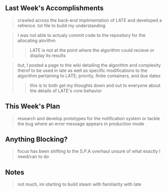 ## Last Week's Accomplishments
>crawled across the back-end implimentation of LATE and developed a refrence .txt file to build my understanding

>I was not able to actualy commit code to the repository for the allocating alorithm
> > LATE is not at the point where the algorithm could recieve or display its results

>but, I posted a page to the wiki detailing the algorithm and complexity therof to be used in late as well as specific modifications to the algorithm pertaining to LATE; priority, finite containers, and due dates
> > this is to both get my thoughts down and out to everyone about the details of LATE's core behavior

## This Week's Plan

> research and develop prototypes for the notification system or tackle the bug where an error message appears in production mode

## Anything Blocking?

> focus has been shifting to the S.P.A overhaul
>unsure of what exactly I need/can to do

## Notes

> not much, im starting to build steam with familiarity with late
